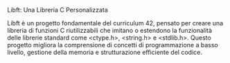 Libft: Una Libreria C Personalizzata

Libft è un progetto fondamentale del curriculum 42, pensato per creare una libreria di funzioni C riutilizzabili che imitano o estendono la funzionalità delle librerie standard come <ctype.h>, <string.h> e <stdlib.h>. Questo progetto migliora la comprensione di concetti di programmazione a basso livello, gestione della memoria e strutturazione efficiente del codice.
